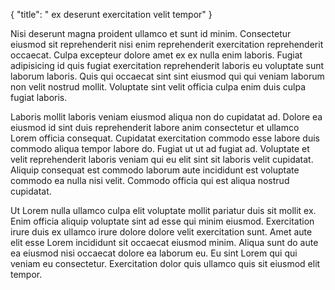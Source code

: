 {
  "title": " ex deserunt exercitation velit tempor"
}

Nisi deserunt magna proident ullamco et sunt id minim. Consectetur eiusmod sit reprehenderit nisi enim reprehenderit exercitation reprehenderit occaecat. Culpa excepteur dolore amet ex ex nulla enim laboris. Fugiat adipisicing id quis fugiat exercitation reprehenderit laboris eu voluptate sunt laborum laboris. Quis qui occaecat sint sint eiusmod qui qui veniam laborum non velit nostrud mollit. Voluptate sint velit officia culpa enim duis culpa fugiat laboris.

Laboris mollit laboris veniam eiusmod aliqua non do cupidatat ad. Dolore ea eiusmod id sint duis reprehenderit labore anim consectetur et ullamco Lorem officia consequat. Cupidatat exercitation commodo esse labore duis commodo aliqua tempor labore do. Fugiat ut ut ad fugiat ad. Voluptate et velit reprehenderit laboris veniam qui eu elit sint sit laboris velit cupidatat. Aliquip consequat est commodo laborum aute incididunt est voluptate commodo ea nulla nisi velit. Commodo officia qui est aliqua nostrud cupidatat.

Ut Lorem nulla ullamco culpa elit voluptate mollit pariatur duis sit mollit ex. Enim officia aliquip voluptate sint ad esse qui minim eiusmod. Exercitation irure duis ex ullamco irure dolore dolore velit exercitation sunt. Amet aute elit esse Lorem incididunt sit occaecat eiusmod minim. Aliqua sunt do aute ea eiusmod nisi occaecat dolore ea laborum eu. Eu sint Lorem qui qui veniam eu consectetur. Exercitation dolor quis ullamco quis sit eiusmod elit tempor.
